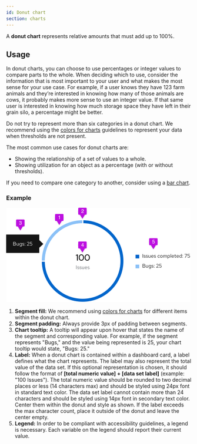 ```yaml
---
id: Donut chart
section: charts
---
```

A **donut chart** represents relative amounts that must add up to 100%.

## Usage
In donut charts, you can choose to use percentages or integer values to compare parts to the whole. When deciding which to use, consider the information that is most important to your user and what makes the most sense for your use case. For example, if a user knows they have 123 farm animals and they’re interested in knowing how many of those animals are cows, it probably makes more sense to use an integer value. If that same user is interested in knowing how much storage space they have left in their grain silo, a percentage might be better.

Do not try to represent more than six categories in a donut chart. We recommend using the [colors for charts](/charts/colors-for-charts) guidelines to represent your data when thresholds are not present.

The most common use cases for donut charts are:
- Showing the relationship of a set of values to a whole.
- Showing utilization for an object as a percentage (with or without thresholds).

If you need to compare one category to another, consider using a [bar chart](/charts/bar-chart).

### Example
<img src="./img/donut-chart.png" alt="Donut chart" width="501"/>

1. **Segment fill:** We recommend using [colors for charts](/charts/colors-for-charts) for different items within the donut chart.
2. **Segment padding:**  Always provide 3px of padding between segments.
3. **Chart tooltip:** A tooltip will appear upon hover that states the name of the segment and corresponding value. For example, if the segment represents "Bugs," and the value being represented is 25, your chart tooltip would state, "Bugs: 25."
4. **Label:** When a donut chart is contained within a dashboard card, a label defines what the chart represents. The label may also represent the total value of the data set. If this optional representation is chosen, it should follow the format of **[total numeric value] + [data set label]** (example: "100 Issues"). The total numeric value should be rounded to two decimal places or less (14 characters max) and should be styled using 24px font in standard text color. The data set label cannot contain more than 24 characters and should be styled using 14px font in secondary text color. Center them within the donut and style as shown. If the label exceeds the max character count, place it outside of the donut and leave the center empty.
5. **Legend:** In order to be compliant with accessibility guidelines, a legend is necessary. Each variable on the legend should report their current value.